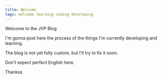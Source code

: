 ```yaml
---
title: Welcome
tags: welcome learning coding developing
---
```


Welcome to the JVP Blog

I'm gonna post here the process of the things I'm currently developing and learning.

The blog is not yet fully custom, but I'll try to fix it soon.

Don't expect perfect English here.

Thankss
